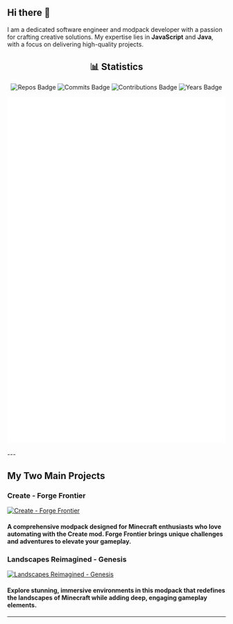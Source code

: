 ## Hi there 👋  
I am a dedicated software engineer and modpack developer with a passion for crafting creative solutions. My expertise lies in **JavaScript** and **Java**, with a focus on delivering high-quality projects.

<div align="center">
  <h2>📊 Statistics</h2>
  
  ![Repos Badge](https://badges.strrl.dev/repos/M0nkeyPr0grammer) ![Commits Badge](https://badges.strrl.dev/commits/all/M0nkeyPr0grammer) ![Contributions Badge](https://badges.strrl.dev/contributions/all/M0nkeyPr0grammer) ![Years Badge](https://badges.strrl.dev/years/M0nkeyPr0grammer)

  ![Metrics](/github-metrics.svg)
</div>
---

## My Two Main Projects  

### Create - Forge Frontier  
[![Create - Forge Frontier](https://github-readme-stats.vercel.app/api/pin?username=M0nkeyPr0grammer&repo=Create-Forge-Frontier&theme=chartreuse-dark)](https://github.com/M0nkeyPr0grammer/Create-Forge-Frontier) 
#### A comprehensive modpack designed for Minecraft enthusiasts who love automating with the Create mod. Forge Frontier brings unique challenges and adventures to elevate your gameplay.

### Landscapes Reimagined - Genesis  
[![Landscapes Reimagined - Genesis](https://github-readme-stats.vercel.app/api/pin?username=M0nkeyPr0grammer&repo=Landscapes-Reimagined-Genesis&theme=chartreuse-dark)](https://github.com/M0nkeyPr0grammer/Landscapes-Reimagined-Genesis)
#### Explore stunning, immersive environments in this modpack that redefines the landscapes of Minecraft while adding deep, engaging gameplay elements.  

---  

<!-- Optional Ideas Section -->
<!--  
**M0nkeyPr0grammer/M0nkeyPr0grammer** is a ✨ _special_ ✨ repository because its `README.md` (this file) appears on your GitHub profile.

Here are some ideas to get you started:  
- 🔭 I’m currently working on ...  
- 🌱 I’m currently learning ...  
- 👯 I’m looking to collaborate on ...  
- 🤔 I’m looking for help with ...  
- 💬 Ask me about ...  
- 📫 How to reach me: ...  
- 😄 Pronouns: ...  
- ⚡ Fun fact: ...  
-->
